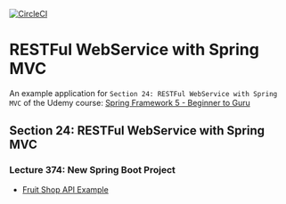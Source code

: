 [![CircleCI](https://dl.circleci.com/status-badge/img/gh/zakdim/spring5-mvc-rest/tree/master.svg?style=svg)](https://dl.circleci.com/status-badge/redirect/gh/zakdim/spring5-mvc-rest/tree/master)

# RESTFul WebService with Spring MVC

An example application for `Section 24: RESTFul WebService with Spring MVC` of the Udemy course:
[Spring Framework 5 - Beginner to Guru](https://www.udemy.com/course/spring-framework-5-beginner-to-guru/)

## Section 24: RESTFul WebService with Spring MVC

### Lecture 374: New Spring Boot Project

* [Fruit Shop API Example](https://api.predic8.de/shop/docs)


